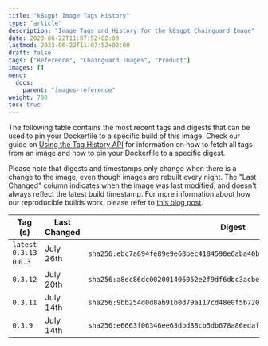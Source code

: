 ```yaml
---
title: "k8sgpt Image Tags History"
type: "article"
description: "Image Tags and History for the k8sgpt Chainguard Image"
date: 2023-06-22T11:07:52+02:00
lastmod: 2023-06-22T11:07:52+02:00
draft: false
tags: ["Reference", "Chainguard Images", "Product"]
images: []
menu:
  docs:
    parent: "images-reference"
weight: 700
toc: true
---
```


The following table contains the most recent tags and digests that can be used to pin your Dockerfile to a specific build of this image. Check our guide on [Using the Tag History API](/chainguard/chainguard-images/using-the-tag-history-api/) for information on how to fetch all tags from an image and how to pin your Dockerfile to a specific digest.

Please note that digests and timestamps only change when there is a change to the image, even though images are rebuilt every night. The "Last Changed" column indicates when the image was last modified, and doesn't always reflect the latest build timestamp. For more information about how our reproducible builds work, please refer to [this blog post](https://www.chainguard.dev/unchained/reproducing-chainguards-reproducible-image-builds).

| Tag (s)                      | Last Changed | Digest                                                                    |
|------------------------------|--------------|---------------------------------------------------------------------------|
|  `latest` `0.3.13` `0` `0.3` | July 26th    | `sha256:ebc7a694fe89e9e68bec4184590e6aba40b66e83bd8cceecd1100480a736a76c` |
|  `0.3.12`                    | July 20th    | `sha256:a8ec86dc002001406052e2f9df6dbc3acbe3af48bdfc21e639597dc87aa134f8` |
|  `0.3.11`                    | July 14th    | `sha256:9bb254d0d8ab91b0d79a117cd48e0f5b7201f05a82353671be52aa97a676b672` |
|  `0.3.9`                     | July 14th    | `sha256:e6663f06346ee63dbd88cb5db678a86edafc9ccf069f08e87443670c97eafaf6` |
